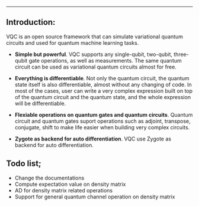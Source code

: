 ---

## Introduction:
  VQC is an open source framework that can simulate variational quantum circuits and used for quantum machine learning tasks.
  * **Simple but powerful**. VQC supports any single-qubit, two-qubit, three-qubit gate operations, as well as measurements. The same quantum circuit can be used as variational quantum circuits almost for free.

  * **Everything is differentiable**. Not only the quantum circuit, the quantum state itself is also differentiable, almost without any changing of code. In most of the cases, user can write a very complex expression built on top of the quantum circuit and the quantum state, and the whole expression will be differentiable.

  * **Flexiable operations on quantum gates and quantum circuits**. Quantum circuit and quantum gates suport operations such as adjoint, transpose, conjugate, shift to make life easier when building very complex circuits.

  * **Zygote as backend for auto differentiation**. VQC use Zygote as backend for auto differentiation.


## Todo list;
* Change the documentations
* Compute expectation value on density matrix
* AD for density matrix related operations
* Support for general quantum channel operation on density matrix



